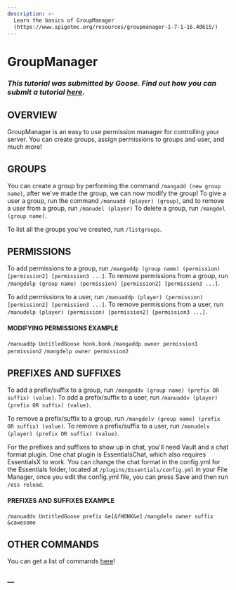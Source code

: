 ```yaml
---
description: >-
  Learn the basics of GroupManager
  (https://www.spigotmc.org/resources/groupmanager-1-7-1-16.40615/)
---
```


# GroupManager

### _This tutorial was submitted by Goose. Find out how you can submit a tutorial_ [_here_](../contribute.md)_._

## **OVERVIEW**

GroupManager is an easy to use permission manager for controlling your server. You can create groups, assign permissions to groups and user, and much more!

## **GROUPS**

You can create a group by performing the command `/mangadd (new group name)`, after we've made the group, we can now modify the group! To give a user a group, run the command `/manuadd (player) (group)`, and to remove a user from a group, run `/manudel (player)` To delete a group, run `/mangdel (group name)`.

To list all the groups you've created, run `/listgroups`.

## **PERMISSIONS**

To add permissions to a group, run `/mangaddp (group name) (permission) [permission2] [permission3 ...]`. To remove permissions from a group, run `/mangdelp (group name) (permission) [permission2] [permission3 ...]`.

To add permissions to a user, run `/manuaddp (player) (permission) [permission2] [permission3 ...]`. To remove permissions from a user, run `/manudelp (player) (permission) [permission2] [permission3 ...]`.

#### **MODIFYING PERMISSIONS EXAMPLE**

`/manuaddp UntitledGoose honk.bonk` `/mangaddp owner permission1 permission2` `/mangdelp owner permission2`

## **PREFIXES AND SUFFIXES**

To add a prefix/suffix to a group, run `/mangaddv (group name) (prefix OR suffix) (value)`. To add a prefix/suffix to a user, run `/manuaddv (player) (prefix OR suffix) (value)`.

To remove a prefix/suffix to a group, run `/mangdelv (group name) (prefix OR suffix) (value)`. To remove a prefix/suffix to a user, run `/manudelv (player) (prefix OR suffix) (value)`.

For the prefixes and suffixes to show up in chat, you'll need Vault and a chat format plugin. One chat plugin is EssentialsChat, which also requires EssentialsX to work. You can change the chat format in the config.yml for the Essentials folder, located at `/plugins/Essentials/config.yml` in your File Manager, once you edit the config.yml file, you can press Save and then run `/ess reload`.

#### **PREFIXES AND SUFFIXES EXAMPLE**

`/manuaddv UntitledGoose prefix &e[&fHONK&e]` `/mangdelv owner suffix &cawesome`

## **OTHER COMMANDS**

You can get a list of commands [here](https://www.spigotmc.org/resources/groupmanager-1-7-1-16.40615/)!

### \_\_

